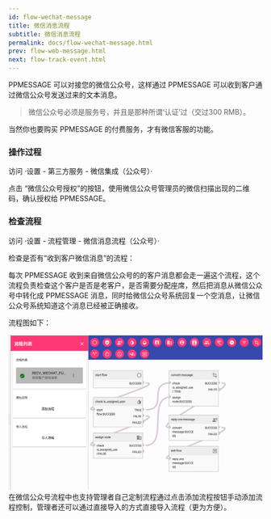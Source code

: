 ```yaml
---
id: flow-wechat-message
title: 微信消息流程
subtitle: 微信消息流程
permalink: docs/flow-wechat-message.html
prev: flow-web-message.html
next: flow-track-event.html
---
```


PPMESSAGE  可以对接您的微信公众号，这样通过 PPMESSAGE 可以收到客户通过微信公众号发送过来的文本消息。

> 微信公众号必须是服务号，并且是那种所谓‘认证’过（交过300 RMB）。

当然你也要购买 PPMESSAGE 的付费服务，才有微信客服的功能。

### 操作过程

访问 ·设置 - 第三方服务 - 微信集成（公众号）·

点击 “微信公众号授权”的按钮，使用微信公众号管理员的微信扫描出现的二维码，确认授权给 PPMESSAGE。

### 检查流程

访问 ·设置 - 流程管理 - 微信消息流程（公众号）·

检查是否有“收到客户微信消息”的流程：

每次 PPMESSAGE 收到来自微信公众号的的客户消息都会走一遍这个流程，这个流程负责检查这个客户是否是老客户，是否需要分配座席，然后把消息从微信公众号中转化成 PPMESSAGE 消息，同时给微信公众号系统回复一个空消息，让微信公众号系统知道这个消息已经被正确接收。

流程图如下：

![收到客户微信消息流程](./flow-wechat-message-1.png)
在微信公众号流程中也支持管理者自己定制流程通过点击添加流程按钮手动添加流程控制，管理者还可以通过直接导入的方式直接导入流程（更为方便）。



